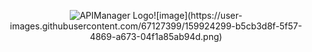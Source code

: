 <p align="center">
<img src="https://user-images.githubusercontent.com/67127399/159921410-b201f24f-2d57-4d52-8d25-ba8ca78d4f3e.png" alt="APIManager Logo"></img></center>![image](https://user-images.githubusercontent.com/67127399/159924299-b5cb3d8f-5f57-4869-a673-04f1a85ab94d.png)

</p>
